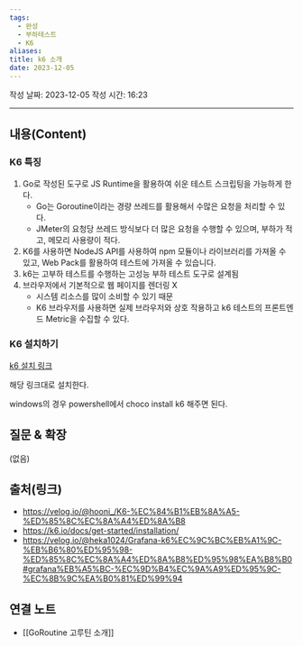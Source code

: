 ```yaml
---
tags:
  - 완성
  - 부하테스트
  - K6
aliases: 
title: k6 소개
date: 2023-12-05
---
```

작성 날짜: 2023-12-05
작성 시간: 16:23


----
## 내용(Content)

### K6 특징
1. Go로 작성된 도구로 JS Runtime을 활용하여 쉬운 테스트 스크립팅을 가능하게 한다.
	- Go는 Goroutine이라는 경량 쓰레드를 활용해서 수많은 요청을 처리할 수 있다.
	- JMeter의 요청당 쓰레드 방식보다 더 많은 요청을 수행할 수 있으며, 부하가 적고, 메모리 사용량이 적다.
2.  K6를 사용하면 NodeJS API를 사용하여 npm 모듈이나 라이브러리를 가져올 수 있고, Web Pack를 활용하여 테스트에 가져올 수 있습니다.
3. k6는 고부하 테스트를 수행하는 고성능 부하 테스트 도구로 설계됨
4.  브라우저에서 기본적으로 웹 페이지를 렌더링 X
	- 시스템 리소스를 많이 소비할 수 있기 때문
	- K6 브라우저를 사용하면 실제 브라우저와 상호 작용하고 k6 테스트의 프론트엔드 Metric을 수집할 수 있다.

### K6 설치하기

[k6 설치 링크](https://k6.io/docs/get-started/installation/) 

해당 링크대로 설치한다. 

windows의 경우 powershell에서 choco install k6 해주면 된다.


## 질문 & 확장

(없음)

## 출처(링크)
- https://velog.io/@hooni_/K6-%EC%84%B1%EB%8A%A5-%ED%85%8C%EC%8A%A4%ED%8A%B8
- https://k6.io/docs/get-started/installation/
- https://velog.io/@heka1024/Grafana-k6%EC%9C%BC%EB%A1%9C-%EB%B6%80%ED%95%98-%ED%85%8C%EC%8A%A4%ED%8A%B8%ED%95%98%EA%B8%B0#grafana%EB%A5%BC-%EC%9D%B4%EC%9A%A9%ED%95%9C-%EC%8B%9C%EA%B0%81%ED%99%94
## 연결 노트
- [[GoRoutine 고루틴 소개]]









